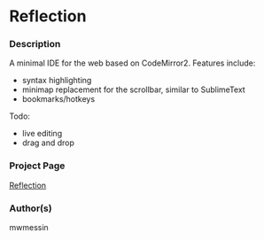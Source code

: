 Reflection
==========

### Description

A minimal IDE for the web based on CodeMirror2. Features include:
* syntax highlighting 
* minimap replacement for the scrollbar, similar to SublimeText
* bookmarks/hotkeys

Todo:
* live editing
* drag and drop

### Project Page

[Reflection](http://mwmessin.github.io/Reflection/)

### Author(s)

mwmessin
